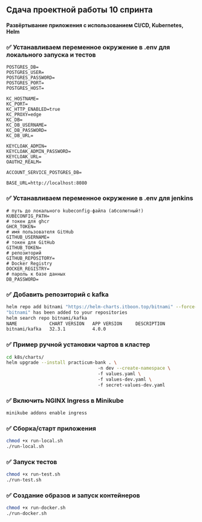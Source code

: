 ## Сдача проектной работы 10 спринта
#### Развёртывание приложения с использованием CI/CD, Kubernetes, Helm

### ✅  Устанавливаем переменное окружение в .env для локального запуска и тестов

```
POSTGRES_DB=
POSTGRES_USER=
POSTGRES_PASSWORD=
POSTGRES_PORT=
POSTGRES_HOST=

KC_HOSTNAME=
KC_PORT=
KC_HTTP_ENABLED=true
KC_PROXY=edge
KC_DB=
KC_DB_USERNAME=
KC_DB_PASSWORD=
KC_DB_URL=

KEYCLOAK_ADMIN=
KEYCLOAK_ADMIN_PASSWORD=
KEYCLOAK_URL=
OAUTH2_REALM=

ACCOUNT_SERVICE_POSTGRES_DB=

BASE_URL=http://localhost:8080

```

### ✅  Устанавливаем переменное окружение в .env для jenkins

```
# путь до локального kubeconfig-файла (абсолютный!)
KUBECONFIG_PATH=
# токен для ghcr
GHCR_TOKEN=
# имя пользователя GitHub
GITHUB_USERNAME=
# токен для GitHub
GITHUB_TOKEN=
# репозиторий
GITHUB_REPOSITORY=
# Docker Registry
DOCKER_REGISTRY=
# пароль к базе данных
DB_PASSWORD=
```

### ✅ Добавить репозиторий с kafka
```bash
helm repo add bitnami "https://helm-charts.itboon.top/bitnami" --force-update
"bitnami" has been added to your repositories
helm search repo bitnami/kafka
NAME            CHART VERSION   APP VERSION     DESCRIPTION
bitnami/kafka   32.3.1          4.0.0         
```

### ✅ Пример ручной установки чартов в кластер
```bash
cd k8s/charts/
helm upgrade --install practicum-bank . \  
                                  -n dev --create-namespace \  
                                  -f values.yaml \  
                                  -f values-dev.yaml \  
                                  -f secret-values-dev.yaml  
```

### ✅ Включить NGINX Ingress в Minikube
```bash
minikube addons enable ingress  
```

### ✅ Сборка/старт приложения
```bash
chmod +x run-local.sh
./run-local.sh
```

### ✅ Запуск тестов
```bash
chmod +x run-test.sh
./run-test.sh
```

### ✅ Создание образов и запуск контейнеров
```bash
chmod +x run-docker.sh
./run-docker.sh
```